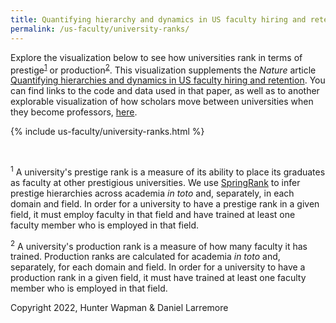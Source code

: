 ```yaml
---
title: Quantifying hierarchy and dynamics in US faculty hiring and retention — university ranks
permalink: /us-faculty/university-ranks/
---
```


Explore the visualization below to see how universities rank in terms of prestige<sup><a href="#prestige-ranks">1</a></sup> or production<sup><a href="#production-ranks">2</a></sup>. This visualization supplements the *Nature* article [Quantifying hierarchies and dynamics in US faculty hiring and retention](https://www.nature.com/articles/s41586-022-05222-x). You can find links to the code and data used in that paper, as well as to another explorable visualization of how scholars move between universities when they become professors, [here](https://larremorelab.github.io/us-faculty/).

{% include us-faculty/university-ranks.html %}

<br>

<sup id="prestige-ranks">1</sup> A university's prestige rank is a measure of its ability to place its graduates as faculty at other prestigious universities. We use <a href="https://www.science.org/doi/10.1126/sciadv.aar8260">SpringRank</a> to infer prestige hierarchies across academia _in toto_ and, separately, in each domain and field. In order for a university to have a prestige rank in a given field, it must employ faculty in that field and have trained at least one faculty member who is employed in that field.

<sup id="production-ranks">2</sup> A university's production rank is a measure of how many faculty it has trained. Production ranks are calculated for academia _in toto_ and, separately, for each domain and field. In order for a university to have a production rank in a given field, it must have trained at least one faculty member who is employed in that field.

Copyright 2022, Hunter Wapman & Daniel Larremore
